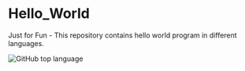 # Hello_World
Just for Fun - This repository contains hello world program in different languages. 

![GitHub top language](https://img.shields.io/github/languages/top/ayushkr459/Communion)
